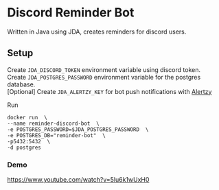 # Discord Reminder Bot  

Written in Java using JDA, creates reminders for discord users.  


## Setup  
Create `JDA_DISCORD_TOKEN` environment variable using discord token.  
Create `JDA_POSTGRES_PASSWORD` environment variable for the postgres database.  
[Optional] Create `JDA_ALERTZY_KEY` for bot push notifications with [Alertzy](https://alertzy.app/)  


Run 
```
docker run  \
--name reminder-discord-bot  \
-e POSTGRES_PASSWORD=$JDA_POSTGRES_PASSWORD  \
-e POSTGRES_DB="reminder-bot"  \
-p5432:5432  \
-d postgres  
```  

### Demo 

https://www.youtube.com/watch?v=5lu6k1wUxH0

